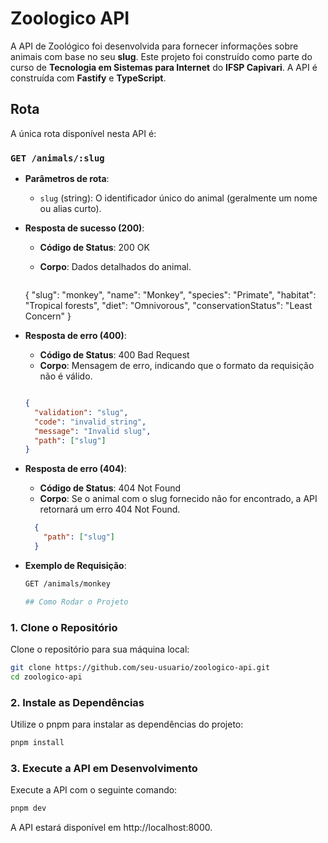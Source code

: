 # Zoologico API

A API de Zoológico foi desenvolvida para fornecer informações sobre animais com base no seu **slug**. Este projeto foi construído como parte do curso de **Tecnologia em Sistemas para Internet** do **IFSP Capivari**. A API é construída com **Fastify** e **TypeScript**.

## Rota

A única rota disponível nesta API é:

### `GET /animals/:slug`

- **Parâmetros de rota**:
  - `slug` (string): O identificador único do animal (geralmente um nome ou alias curto).

- **Resposta de sucesso (200)**:
  - **Código de Status**: 200 OK
  - **Corpo**: Dados detalhados do animal.

    ```json
  {
    "slug": "monkey",
    "name": "Monkey",
    "species": "Primate",
    "habitat": "Tropical forests",
    "diet": "Omnivorous",
    "conservationStatus": "Least Concern"
  }

- **Resposta de erro (400)**:
  - **Código de Status**: 400 Bad Request
  - **Corpo**: Mensagem de erro, indicando que o formato da requisição não é válido.

  ```json
  
  {
    "validation": "slug",
    "code": "invalid_string",
    "message": "Invalid slug",
    "path": ["slug"]
  }

- **Resposta de erro (404)**:
  - **Código de Status**: 404 Not Found
  - **Corpo**: Se o animal com o slug fornecido não for encontrado, a API retornará um erro 404 Not Found. 

  ```json
    {
      "path": ["slug"]
    }

- **Exemplo de Requisição**:
  ```bash
  GET /animals/monkey

  ## Como Rodar o Projeto

### 1. Clone o Repositório

Clone o repositório para sua máquina local:

```bash
git clone https://github.com/seu-usuario/zoologico-api.git
cd zoologico-api
```

### 2. Instale as Dependências

Utilize o pnpm para instalar as dependências do projeto:

```bash
pnpm install
```

### 3. Execute a API em Desenvolvimento

Execute a API com o seguinte comando:

```bash
pnpm dev
```

A API estará disponível em http://localhost:8000.